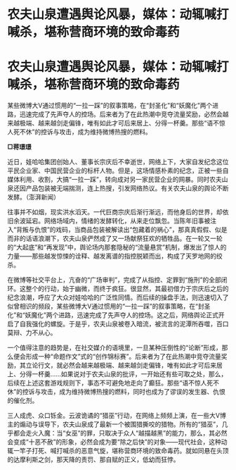 # 农夫山泉遭遇舆论风暴，媒体：动辄喊打喊杀，堪称营商环境的致命毒药

# 农夫山泉遭遇舆论风暴，媒体：动辄喊打喊杀，堪称营商环境的致命毒药

某些微博大V通过惯用的“一拉一踩”的叙事策略，在“封圣化”和“妖魔化”两个进路，迅速完成了先声夺人的控场。后来者为了在此热潮中竞夺流量奖励，必然会越来越极端、越来越剑走偏锋，唯有如此才可后来居上、分得一杯羹。那些“语不惊人死不休”的控诉与攻击，成为维持微博热搜的燃料。

**□蒋璟璟**

近日，娃哈哈集团创始人、董事长宗庆后不幸逝世，网络上下，大家自发纪念这位平民企业家、中国民营企业的标杆人物。但是，这场情感朴素的纪念，正被一些自媒体利用、收割，大搞“一拉一踩”，转向成对另一家民营企业的网暴。同时农夫山泉还因产品包装被无端揣测，连上热搜，引发网络热议。有关农夫山泉的舆论不断发酵。（澎湃新闻）

往事并不如烟，现实洪水滔天。一代巨商宗庆后渐行渐远，而他身后的世界，却依旧余波延宕。网络场域内，情绪的发酵转化，从来走位飘忽。当陈年旧事被注入“背叛与仇恨”的戏码，当商品包装被解读出“包藏着的祸心”，那真真假假、似是而非的话语浪潮下，农夫山泉俨然成了又一场献祭狂欢的牺牲品。在一轮又一轮的“大起底”和“再发现”中，舆论场内那套隐秘的“流量悬赏”机制，爆发出了惊人的力量——那些越发惊悚的诠释、越发离谱的指控脱颖而出，构成了天罗地网的绞杀。

在微博等社交平台上，亢奋的“广场审判”，完成了从指控、定罪到“施刑”的全部闭环。这整个的行动，始于幽微，而终于疯狂。很显然，其最初借力于宗庆后之后的纪念浪潮，呼应了大众对娃哈哈的广泛性同情。而后续的操盘手法，则迅速切入了似曾相识的频段，某些微博大V通过惯用的“一拉一踩”的叙事策略，在“封圣化”和“妖魔化”两个进路，迅速完成了先声夺人的控场。这之后，网络舆论正式开启了自我强化的螺旋。于是乎，农夫山泉被卷入暗流，被流言的泥潭所吞噬，百口莫辩、力不从心。

一个值得注意的趋势是，在社交媒介的语境里，一旦某种压倒性的“论断”形成，那么便会形成一种“命题作文”式的“创作锦标赛”。后来者为了在此热潮中竞夺流量奖励，其立论行文，就必然会越来越极端、越来越剑走偏锋，唯有如此才可后来居上、分得一杯羹……如果说对于农夫山泉的批评，一开始还有些可取之处，那么，后续在上述这套游戏规则下，事态不可避免地走向了癫狂。那些“语不惊人死不休”的控诉与攻击，成为维持微博热搜的燃料，同时也成为了谬误的发生器、仇恨的催化剂。

三人成虎、众口铄金。云波诡谲的“猎巫”行动，在网络上频频上演，在一些大V博主的煽动与误导下，农夫山泉成了最新一个被围猎撕咬的猎物。所有的“猎巫”，几乎都会走火入魔：当“女巫”的罪，只取决于众人“越描越黑”的能力，那么，其必然会变成“十恶不赦”的形象，必然会成为要“除之后快”的对象——现代社会，这种动辄一竿子打死、喊打喊杀的恶意气旋，堪称营商环境的致命毒药。就如同悬在头顶的达摩利斯之剑，那天降的责罚、那自赋的正义，低幼而狂悖。

